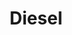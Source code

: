 ---
codehost: https://github.com/https://github.com/diesel-rs/diesel
logohandle: dieselrs
sort: diesel
title: Diesel
website: https://diesel.rs/
---